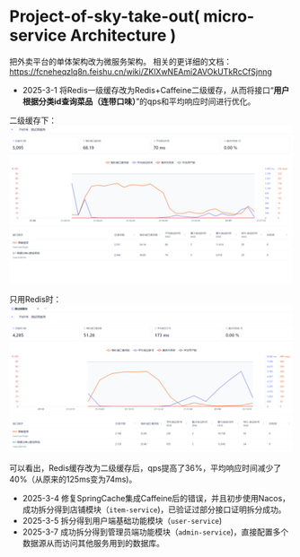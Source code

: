 # Project-of-sky-take-out( **micro-service Architecture** )

把外卖平台的单体架构改为微服务架构。
相关的更详细的文档：https://fcneheqzlq8n.feishu.cn/wiki/ZKlXwNEAmi2AVOkUTkRcCfSjnng

- 2025-3-1 将Redis一级缓存改为Redis+Caffeine二级缓存，从而将接口“**用户根据分类id查询菜品（连带口味）**”的qps和平均响应时间进行优化。

二级缓存下：
![二级缓存图](assets/pic1.png)

只用Redis时：
![只用Redis](assets/pic2.png)

可以看出，Redis缓存改为二级缓存后，qps提高了36%，平均响应时间减少了40%（从原来的125ms变为74ms)。


- 2025-3-4 修复SpringCache集成Caffeine后的错误，并且初步使用Nacos，成功拆分得到店铺模块（`item-service`)，已验证过部分接口证明拆分成功。
- 2025-3-5 拆分得到用户端基础功能模块（`user-service`)
- 2025-3-7 成功拆分得到管理员端功能模块（`admin-service`)，直接配置多个数据源从而访问其他服务用到的数据库。
